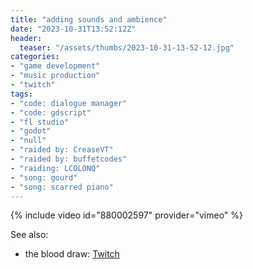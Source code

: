 ```yaml
---
title: "adding sounds and ambience"
date: "2023-10-31T13:52:12Z"
header:
  teaser: "/assets/thumbs/2023-10-31-13-52-12.jpg"
categories:
- "game development"
- "music production"
- "twitch"
tags:
- "code: dialogue manager"
- "code: gdscript"
- "fl studio"
- "godot"
- "null"
- "raided by: CreaseVT"
- "raided by: buffetcodes"
- "raiding: LCOLONQ"
- "song: gourd"
- "song: scarred piano"
---
```

{% include video id="880002597" provider="vimeo" %}

See also:
* the blood draw: [Twitch](https://www.twitch.tv/exodrifter_/clip/CooperativeCogentChinchillaTheRinger-4CGqDrOcbcvn5NMr)